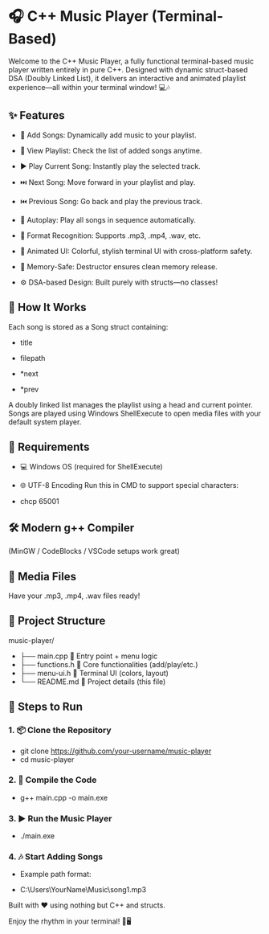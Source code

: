 # 🎧 C++ Music Player (Terminal-Based)

Welcome to the C++ Music Player, a fully functional terminal-based music player written entirely in pure C++. Designed with dynamic struct-based DSA (Doubly Linked List), it delivers an interactive and animated playlist experience—all within your terminal window! 💻🎶

## ✨ Features

- 🎵 Add Songs: Dynamically add music to your playlist.

- 📄 View Playlist: Check the list of added songs anytime.

- ▶️ Play Current Song: Instantly play the selected track.

- ⏭️ Next Song: Move forward in your playlist and play.

- ⏮️ Previous Song: Go back and play the previous track.

- 🔁 Autoplay: Play all songs in sequence automatically.

- 🧠 Format Recognition: Supports .mp3, .mp4, .wav, etc.

- 🎨 Animated UI: Colorful, stylish terminal UI with cross-platform safety.

- 🧹 Memory-Safe: Destructor ensures clean memory release.

- ⚙️ DSA-based Design: Built purely with structs—no classes!

## 🧠 How It Works

Each song is stored as a Song struct containing:

- title

- filepath

- *next

- *prev

A doubly linked list manages the playlist using a head and current pointer. Songs are played using Windows ShellExecute to open media files with your default system player.

## 🔧 Requirements
- 💻 Windows OS (required for ShellExecute)

- 🌐 UTF-8 Encoding
  Run this in CMD to support special characters:

- chcp 65001

## 🛠️ Modern g++ Compiler
(MinGW / CodeBlocks / VSCode setups work great)

## 🎼 Media Files

Have your .mp3, .mp4, .wav files ready!

## 📁 Project Structure

music-player/
- ├── main.cpp         🎯 Entry point + menu logic
- ├── functions.h      🔧 Core functionalities (add/play/etc.)
- ├── menu-ui.h        🎨 Terminal UI (colors, layout)
- └── README.md        📘 Project details (this file)

## 🚀 Steps to Run

### 1. 📦 Clone the Repository

- git clone https://github.com/your-username/music-player
- cd music-player

### 2. 🧪 Compile the Code

- g++ main.cpp -o main.exe

### 3. ▶️ Run the Music Player

- ./main.exe
  
### 4. 🎶 Start Adding Songs

- Example path format:

- C:\\Users\\YourName\\Music\\song1.mp3



Built with ❤️ using nothing but C++ and structs.

Enjoy the rhythm in your terminal! 🎼🖥️

